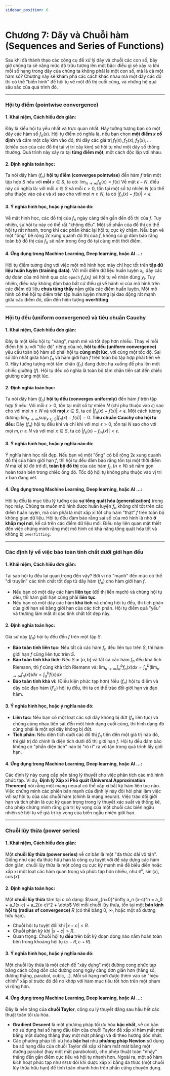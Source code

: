 ```yaml
---
sidebar_position: 6
---
```


# Chương 7: Dãy và Chuỗi hàm (Sequences and Series of Functions)

Sau khi đã thành thạo các công cụ để xử lý dãy và chuỗi các con số, bây giờ chúng ta sẽ nâng mức độ trừu tượng lên một bậc: điều gì sẽ xảy ra khi mỗi số hạng trong dãy của chúng ta không phải là một con số, mà là cả một hàm số? Chương này sẽ khám phá các cách khác nhau mà một dãy các đồ thị có thể "biến hình" để hội tụ về một đồ thị cuối cùng, và những hệ quả sâu sắc của quá trình đó.

***

### **Hội tụ điểm (pointwise convergence)**

#### 1. Khái niệm, Cách hiểu đơn giản:
Đây là kiểu hội tụ yếu nhất và trực quan nhất. Hãy tưởng tượng bạn có một dãy các hàm số $f_n(x)$. Hội tụ điểm có nghĩa là, nếu bạn chọn **một điểm $x$ cố định** và cắm một cây kim vào đó, thì dãy các giá trị $f_1(x), f_2(x), f_3(x), \dots$ (chiều cao của các đồ thị tại vị trí cây kim) sẽ hội tụ như một dãy số thông thường. Quá trình này xảy ra tại **từng điểm một**, một cách độc lập với nhau.

#### 2. Định nghĩa toán học:
Ta nói dãy hàm $(f_n)$ **hội tụ điểm (converges pointwise)** đến hàm $f$ trên một tập hợp $S$ nếu với **mỗi** $x \in S$, ta có:
$\lim_{n \to \infty} f_n(x) = f(x)$
Về mặt $\epsilon-N$, điều này có nghĩa là: với mỗi $x \in S$ và mỗi $\epsilon > 0$, tồn tại một số tự nhiên $N$ (có thể phụ thuộc vào cả $\epsilon$ và $x$) sao cho với mọi $n \ge N$, ta có $|f_n(x) - f(x)| < \epsilon$.

#### 3. Ý nghĩa hình học, hoặc ý nghĩa nào đó:
Về mặt hình học, các đồ thị của $f_n$ ngày càng tiến gần đến đồ thị của $f$. Tuy nhiên, sự hội tụ này có thể rất "không đều". Một số phần của đồ thị có thể hội tụ rất nhanh, trong khi các phần khác lại hội tụ cực kỳ chậm. Nếu bạn vẽ một "ống" bề rộng $2\epsilon$ xung quanh đồ thị của $f$, không có gì đảm bảo rằng toàn bộ đồ thị của $f_n$ sẽ nằm trong ống đó tại cùng một thời điểm.

#### 4. Ứng dụng trong Machine Learning, Deep learning, hoặc AI …:
Hội tụ điểm tương ứng với việc một mô hình học máy chỉ học tốt trên **tập dữ liệu huấn luyện (training data)**. Với mỗi điểm dữ liệu huấn luyện $x_i$, dãy các dự đoán của mô hình qua các `epoch` $f_n(x_i)$ sẽ hội tụ về nhãn đúng $y_i$. Tuy nhiên, điều này không đảm bảo bất cứ điều gì về hành vi của mô hình trên các điểm dữ liệu **chưa từng thấy** nằm giữa các điểm huấn luyện. Một mô hình có thể hội tụ điểm trên tập huấn luyện nhưng lại dao động rất mạnh giữa các điểm đó, dẫn đến hiện tượng **overfitting**.

***

### **Hội tụ đều (uniform convergence) và tiêu chuẩn Cauchy**

#### 1. Khái niệm, Cách hiểu đơn giản:
Đây là một kiểu hội tụ "vàng", mạnh mẽ và tốt đẹp hơn nhiều. Thay vì mỗi điểm hội tụ với "tốc độ" riêng của nó, **hội tụ đều (uniform convergence)** yêu cầu toàn bộ hàm số phải hội tụ **cùng một lúc**, với cùng một tốc độ. Sai số lớn nhất giữa hàm $f_n$ và hàm giới hạn $f$ trên toàn bộ tập hợp phải tiến về 0. Hãy tưởng tượng một tấm chăn ($f_n$) đang được hạ xuống để phủ lên một chiếc giường ($f$). Hội tụ đều có nghĩa là toàn bộ tấm chăn tiến sát đến chiếc giường cùng một lúc.

#### 2. Định nghĩa toán học:
Ta nói dãy hàm $(f_n)$ **hội tụ đều (converges uniformly)** đến hàm $f$ trên tập hợp $S$ nếu:
Với mỗi $\epsilon > 0$, tồn tại một số tự nhiên $N$ (chỉ phụ thuộc vào $\epsilon$) sao cho với mọi $n \ge N$ và với **mọi** $x \in S$, ta có $|f_n(x) - f(x)| < \epsilon$.
Một cách tương đương: $\lim_{n \to \infty} \sup_{x \in S} |f_n(x) - f(x)| = 0$.
**Tiêu chuẩn Cauchy cho hội tụ đều:** Dãy $(f_n)$ hội tụ đều khi và chỉ khi với mọi $\epsilon > 0$, tồn tại $N$ sao cho với mọi $m, n \ge N$ và với mọi $x \in S$, ta có $|f_n(x) - f_m(x)| < \epsilon$.

#### 3. Ý nghĩa hình học, hoặc ý nghĩa nào đó:

Ý nghĩa hình học rất đẹp. Nếu bạn vẽ một "ống" có bề rộng $2\epsilon$ xung quanh đồ thị của hàm giới hạn $f$, thì hội tụ đều đảm bảo rằng tồn tại một thời điểm $N$ mà kể từ đó trở đi, **toàn bộ đồ thị** của các hàm $f_n$ ($n \ge N$) sẽ nằm gọn hoàn toàn bên trong chiếc ống đó. Tốc độ hội tụ không phụ thuộc vào vị trí $x$ bạn đang xét.

#### 4. Ứng dụng trong Machine Learning, Deep learning, hoặc AI …:
Hội tụ đều là mục tiêu lý tưởng của **sự tổng quát hóa (generalization)** trong học máy. Chúng ta muốn mô hình được huấn luyện $f_n$ không chỉ tốt trên các điểm huấn luyện, mà còn phải là một xấp xỉ tốt cho hàm "thật" $f$ trên toàn bộ không gian dữ liệu. Hội tụ đều đảm bảo rằng sai số của mô hình là nhỏ **ở khắp mọi nơi**, kể cả trên các điểm dữ liệu mới. Điều này liên quan mật thiết đến việc chứng minh rằng một mô hình có khả năng tổng quát hóa tốt và không bị `overfitting`.

***

### **Các định lý về việc bảo toàn tính chất dưới giới hạn đều**

#### 1. Khái niệm, Cách hiểu đơn giản:
Tại sao hội tụ đều lại quan trọng đến vậy? Bởi vì nó "mạnh" đến mức có thể "di truyền" các tính chất tốt đẹp từ dãy hàm $(f_n)$ cho hàm giới hạn $f$.
* Nếu bạn có một dãy các hàm **liên tục** (đồ thị liền mạch) và chúng hội tụ đều, thì hàm giới hạn cũng phải **liên tục**.
* Nếu bạn có một dãy các hàm **khả tích** và chúng hội tụ đều, thì tích phân của giới hạn sẽ bằng giới hạn của các tích phân.
Hội tụ điểm quá "yếu" và thường làm mất đi các tính chất tốt đẹp này.

#### 2. Định nghĩa toán học:
Giả sử dãy $(f_n)$ hội tụ đều đến $f$ trên một tập $S$.
* **Bảo toàn tính liên tục:** Nếu tất cả các hàm $f_n$ đều liên tục trên $S$, thì hàm giới hạn $f$ cũng liên tục trên $S$.
* **Bảo toàn tính khả tích:** Nếu $S = [a, b]$ và tất cả các hàm $f_n$ đều khả tích Riemann, thì $f$ cũng khả tích Riemann và:
    $\lim_{n \to \infty} \int_a^b f_n(x) dx = \int_a^b \left(\lim_{n \to \infty} f_n(x)\right) dx = \int_a^b f(x) dx$
* **Bảo toàn tính khả vi:** (Điều kiện phức tạp hơn) Nếu $(f_n)$ hội tụ điểm và dãy các đạo hàm $(f'_n)$ hội tụ đều, thì ta có thể tráo đổi giới hạn và đạo hàm.

#### 3. Ý nghĩa hình học, hoặc ý nghĩa nào đó:
* **Liên tục:** Nếu bạn có một loạt các sợi dây không bị đứt ($f_n$ liên tục) và chúng cùng nhau tiến sát đến một hình dạng cuối cùng, thì hình dạng đó cũng phải là một sợi dây không bị đứt.
* **Tích phân:** Nếu diện tích dưới các đồ thị $f_n$ tiến đến một giá trị nào đó, thì giá trị đó chính là diện tích dưới đồ thị giới hạn $f$. Hội tụ đều đảm bảo không có "phần diện tích" nào bị "rò rỉ" ra vô tận trong quá trình lấy giới hạn.

#### 4. Ứng dụng trong Machine Learning, Deep learning, hoặc AI …:
Các định lý này cung cấp nền tảng lý thuyết cho việc phân tích các mô hình phức tạp. Ví dụ, **Định lý Xấp xỉ Phổ quát (Universal Approximation Theorem)** nói rằng một mạng neural có thể xấp xỉ bất kỳ hàm liên tục nào. Việc chứng minh các phiên bản mạnh của định lý này đòi hỏi phải làm việc với sự hội tụ của các chuỗi hàm (chính là mạng neural). Việc tráo đổi giới hạn và tích phân là cực kỳ quan trọng trong lý thuyết xác suất và thống kê, cho phép chứng minh rằng giá trị kỳ vọng của một chuỗi các biến ngẫu nhiên sẽ hội tụ về giá trị kỳ vọng của biến ngẫu nhiên giới hạn.

***

### **Chuỗi lũy thừa (power series)**

#### 1. Khái niệm, Cách hiểu đơn giản:
Một **chuỗi lũy thừa (power series)** về cơ bản là một "đa thức dài vô tận". Giống như các đa thức hữu hạn là công cụ tuyệt vời để xây dựng các hàm đơn giản, chuỗi lũy thừa là một công cụ cực kỳ mạnh mẽ để biểu diễn hoặc xấp xỉ một loạt các hàm quan trọng và phức tạp hơn nhiều, như $e^x$, $\sin(x)$, $\cos(x)$.

#### 2. Định nghĩa toán học:
Một **chuỗi lũy thừa** tâm tại $c$ có dạng:
$\sum_{n=0}^\infty a_n (x-c)^n = a_0 + a_1(x-c) + a_2(x-c)^2 + \dots$
Với mỗi chuỗi lũy thừa, tồn tại một **bán kính hội tụ (radius of convergence)** $R$ (có thể bằng $0$, $\infty$, hoặc một số dương hữu hạn).
* Chuỗi hội tụ tuyệt đối khi $|x-c| < R$.
* Chuỗi phân kỳ khi $|x-c| > R$.
* Quan trọng: Chuỗi hội tụ **đều** trên bất kỳ đoạn đóng nào nằm hoàn toàn bên trong khoảng hội tụ $(c-R, c+R)$.

#### 3. Ý nghĩa hình học, hoặc ý nghĩa nào đó:
Một chuỗi lũy thừa là một cách để "xây dựng" một đường cong phức tạp bằng cách cộng dồn các đường cong ngày càng đơn giản hơn (hằng số, đường thẳng, parabol, cubic,...). Mỗi số hạng mới được thêm vào sẽ "hiệu chỉnh" xấp xỉ trước đó để nó khớp với hàm mục tiêu tốt hơn trên một phạm vi rộng hơn.

#### 4. Ứng dụng trong Machine Learning, Deep learning, hoặc AI …:
Đây là nền tảng của **chuỗi Taylor**, công cụ lý thuyết đằng sau hầu hết các thuật toán tối ưu hóa.
* **Gradient Descent** là một phương pháp tối ưu hóa **bậc nhất**, về cơ bản nó sử dụng hai số hạng đầu tiên của chuỗi Taylor để xấp xỉ hàm mất mát bằng một đường thẳng (hay một mặt phẳng) và đi theo hướng dốc nhất.
* Các phương pháp tối ưu hóa **bậc hai** như **phương pháp Newton** sử dụng ba số hạng đầu của chuỗi Taylor để xấp xỉ hàm mất mát bằng một đường parabol (hay một mặt paraboloid), cho phép thuật toán "nhảy" thẳng đến gần điểm cực tiểu và hội tụ nhanh hơn.
Ngoài ra, một số hàm kích hoạt phức tạp như `GELU` đôi khi được xấp xỉ bằng đa thức (một chuỗi lũy thừa hữu hạn) để tính toán nhanh hơn trên phần cứng chuyên dụng.